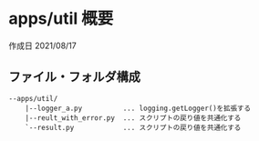 # apps/util 概要

作成日 2021/08/17

## ファイル・フォルダ構成

```text
--apps/util/
    |--logger_a.py          ... logging.getLogger()を拡張する
    |--reult_with_error.py  ... スクリプトの戻り値を共通化する
    `--result.py            ... スクリプトの戻り値を共通化する
```
